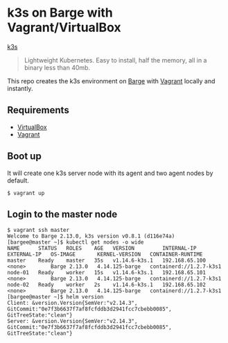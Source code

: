 # k3s on Barge with Vagrant/VirtualBox

[k3s](https://github.com/rancher/k3s)

> Lightweight Kubernetes. Easy to install, half the memory, all in a binary less than 40mb.

This repo creates the k3s environment on [Barge](https://github.com/bargees/barge-os) with [Vagrant](https://www.vagrantup.com/) locally and instantly.

## Requirements

- [VirtualBox](https://www.virtualbox.org/)
- [Vagrant](https://www.vagrantup.com/)

## Boot up

It will create one k3s server node with its agent and two agent nodes by default.

```
$ vagrant up
```

## Login to the master node

```
$ vagrant ssh master
Welcome to Barge 2.13.0, k3s version v0.8.1 (d116e74a)
[bargee@master ~]$ kubectl get nodes -o wide
NAME      STATUS   ROLES    AGE   VERSION         INTERNAL-IP      EXTERNAL-IP   OS-IMAGE       KERNEL-VERSION   CONTAINER-RUNTIME
master    Ready    master   35s   v1.14.6-k3s.1   192.168.65.100   <none>        Barge 2.13.0   4.14.125-barge   containerd://1.2.7-k3s1
node-01   Ready    worker   15s   v1.14.6-k3s.1   192.168.65.101   <none>        Barge 2.13.0   4.14.125-barge   containerd://1.2.7-k3s1
node-02   Ready    worker   2s    v1.14.6-k3s.1   192.168.65.102   <none>        Barge 2.13.0   4.14.125-barge   containerd://1.2.7-k3s1
[bargee@master ~]$ helm version
Client: &version.Version{SemVer:"v2.14.3", GitCommit:"0e7f3b6637f7af8fcfddb3d2941fcc7cbebb0085", GitTreeState:"clean"}
Server: &version.Version{SemVer:"v2.14.3", GitCommit:"0e7f3b6637f7af8fcfddb3d2941fcc7cbebb0085", GitTreeState:"clean"}
```